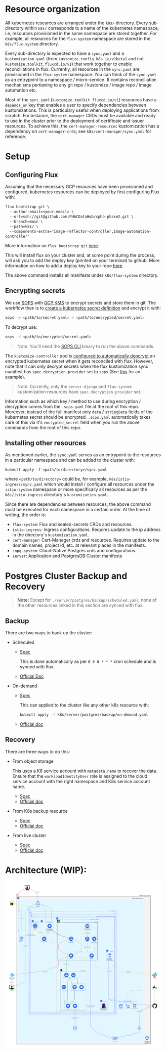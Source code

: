 # Resource organization
All kubernetes resources are arranged under the `k8s/` directory. Every sub-directory within `k8s/` corresponds to a name of the kubernetes namespace, i.e, resources provisioned in the same namespace are stored together. For example, all resources for the `flux-system` namespace are stored in the `k8s/flux-system` directory.

Every sub-directory is expected to have a `sync.yaml` and a `kustomization.yaml` (from `kustomize.config.k8s.io/v1beta1` and not `kustomize.toolkit.fluxcd.io/v1`) that work together to enable reconciliations in flux. Currently, all resources in the `sync.yaml` are provisioned in the `flux-system` namespace. You can think of the `sync.yaml` as an entrypoint to a namespace / micro-service. It contains reconciliation mechanisms pertianing to any git repo / kustomize / image repo / image automation etc.

Most of the `sync.yaml` (`kustomize.toolkit.fluxcd.io/v1`) resources have a `depends_on` key that enables a user to specify dependencies between kustomizations. This is particulary useful when deploying applications from scratch. For instance, the `cert-manager` CRDs must be available and ready to use in the cluster prior to the deployment of certificate and issuer resources. To achieve this, the `cert-manager-resources` kustomization has a dependency on `cert-manager-crds`; see `k8s/cert-manager/sync.yaml` for reference.

# Setup

## Configuring Flux
Assuming that the necessary GCP resources have been provisioned and configured, kubernetes resources can be deployed by first configuring Flux with:

```
flux bootstrap git \
  --author-email=<your.email> \
  --url=ssh://git@github.com:PHACDataHub/cpho-phase2.git \
  --branch=main \
  --path=k8s/ \
  --components-extra="image-reflector-controller,image-automation-controller"
```

More information on `flux bootstrap git` [here](https://fluxcd.io/flux/cmd/flux_bootstrap_git/).

This will install flux on your cluster and, at some point during the process, will ask you to add the deploy key (printed on your terminal) to github. More information on how to add a deploy key to your repo [here](https://docs.github.com/en/authentication/connecting-to-github-with-ssh/managing-deploy-keys#set-up-deploy-keys).

The above command installs all manifests under `k8s/flux-system` directory.

## Encrypting secrets

We use [SOPS](https://github.com/getsops/sops) with [GCP KMS](https://cloud.google.com/kms/docs#docs) to encrypt secrets and store them in git. The workflow then is to [create a kubernetes secret definition](https://kubernetes.io/docs/concepts/configuration/secret/#creating-a-secret) and encrypt it with:

```sh
sops -e <path/to/secret.yaml> > <path/to/encrypted/secret.yaml>
```

To decrypt use:

```sh
sops -d <path/to/encrypted/secret.yaml>
```

> Note: You'll need the [SOPS CLI](https://github.com/getsops/sops?tab=readme-ov-file#11stable-release) binary to run the above commands.

The `kustomize-controller` pod is [configured to automatically depcrypt](https://fluxcd.io/flux/guides/mozilla-sops/#google-cloud) an encrypted kubernetes secret when it gets reconciled with flux. However, note that it can only decrypt secrets when the flux kustomization sync manifest has `spec.decryption.provider` set to `sops` (See [this](https://github.com/PHACDataHub/cpho-phase2/blob/main/k8s/flux-system/gotk-sync.yaml#L16-L30) for an example).

> Note: Currently, only the `server-django` and `flux-system` kustomization resources have `spec.decryption.provider` set.

Information such as which key / method to use during encryption / decryption comes from the `.sops.yaml` file at the root of this repo. Moreover, instead of the full manifest only `data` / `stringData` fields of the kubernetes secret should be encrypted. `.sops.yaml` automatically takes care of this via it's `encrypted_secret` field when you run the above commands from the root of this repo.

## Installing other resources

As mentioned earlier, the `sync.yaml` serves as an entrypoint to the resources in a particular namespace and can be added to the cluster with:

```
kubectl apply -f <path/to/directory>/sync.yaml
```
where `<path/to/directory>` could be, for example, `k8s/istio-ingress/sync.yaml` which would install / configure all resources under the `istio-system` namespace or more specifically all resources as per the `k8s/istio-ingress` directory's `kustomization.yaml`.

Since there are dependencies between resources, the above command must be executed for each namespace in a certain order. At the time of writing, the order is:
- `flux-system`: Flux and sealed-secrets CRDs and resources. 
- `istio-ingress`: Ingress configurations. Requires update to the ip address in the directory's `kustomization.yaml`.
- `cert-manager`: Cert-Manager crds and resources. Requires update to the domain names, project id, etc. at relevant places in the manifests.
- `cnpg-system`: Cloud-Native Postgres crds and configurations.
- `server`: Application and PostgresDB Cluster manifests

# Postgres Cluster Backup and Recovery
> **Note:** Except for `./server/postgres/backup/scheduled.yaml`, none of the other resources linked in this section are synced with flux.

## Backup

There are two ways to back up the cluster:

- Scheduled
  - [Spec](https://github.com/PHACDataHub/cpho-phase2/blob/main/k8s/server/postgres/backup/scheduled.yaml)
    
    This is done automatically as per `0 0 0 * * *` cron schedule and is synced with flux.
  - [Official Doc](https://cloudnative-pg.io/documentation/1.21/backup/#scheduled-backups)

- On-demand
  - [Spec](https://github.com/PHACDataHub/cpho-phase2/blob/main/k8s/server/postgres/backup/on-demand.yaml)
    
    This can applied to the cluster like any other k8s resource with:
    ```sh
    kubectl apply -f k8s/server/postgres/backup/on-demand.yaml
    ```
  - [Official doc](https://cloudnative-pg.io/documentation/1.21/backup/#on-demand-backups)

## Recovery

There are three ways to do this:
- From object storage
  
  This uses a K8 service account with `metadata.name` to recover the data. Ensure that the `workloadIdentityUser` role is assigned to the cloud service account with the right namespace and K8s service account name.
  - [Spec](https://github.com/PHACDataHub/cpho-phase2/blob/main/k8s/server/postgres/restore/restore-from-object-storage.yaml)
  - [Official doc](https://cloudnative-pg.io/documentation/1.21/recovery/#recovery-from-an-object-store)

- From K8s backup resource
  - [Spec](https://github.com/PHACDataHub/cpho-phase2/blob/main/k8s/server/postgres/restore/restore-from-k8s-backup-object.yaml)
  - [Official doc](https://cloudnative-pg.io/documentation/1.21/recovery/#recovery-from-a-backup-object)

- From live cluster
  - [Spec](https://github.com/PHACDataHub/cpho-phase2/blob/main/k8s/server/postgres/restore/restore-from-live-cluster.yaml)
  - [Official doc](https://cloudnative-pg.io/documentation/1.21/bootstrap/#bootstrap-from-a-live-cluster-pg_basebackup)

# Architecture (WIP):

![draft architecture](../architecture-diagram/architecture-k8s.svg)
